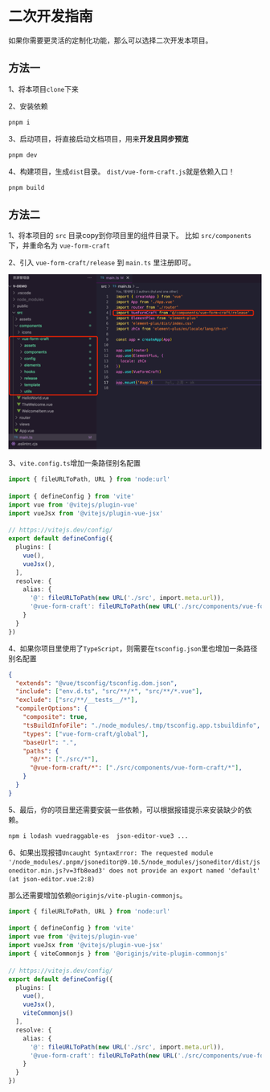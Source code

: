 # 二次开发指南

如果你需要更灵活的定制化功能，那么可以选择二次开发本项目。

## 方法一

1、将本项目`clone`下来

2、安装依赖

```sh
pnpm i
```

3、启动项目，将直接启动文档项目，用来**开发且同步预览**

```sh
pnpm dev
```

4、构建项目，生成`dist`目录。 `dist/vue-form-craft.js`就是依赖入口！

```sh
pnpm build
```

## 方法二

1、将本项目的 `src` 目录copy到你项目里的组件目录下。 比如 `src/components`下，并重命名为 `vue-form-craft`


2、引入 `vue-form-craft/release` 到 `main.ts` 里注册即可。

<img src="../assets/dev.png" />

3、`vite.config.ts`增加一条路径别名配置

```ts
import { fileURLToPath, URL } from 'node:url'

import { defineConfig } from 'vite'
import vue from '@vitejs/plugin-vue'
import vueJsx from '@vitejs/plugin-vue-jsx'

// https://vitejs.dev/config/
export default defineConfig({
  plugins: [
    vue(),
    vueJsx(),
  ],
  resolve: {
    alias: {
      '@': fileURLToPath(new URL('./src', import.meta.url)),
      '@vue-form-craft': fileURLToPath(new URL('./src/components/vue-form-craft', import.meta.url))
    }
  }
})

```

4、如果你项目里使用了`TypeScript`，则需要在`tsconfig.json`里也增加一条路径别名配置

```json
{
  "extends": "@vue/tsconfig/tsconfig.dom.json",
  "include": ["env.d.ts", "src/**/*", "src/**/*.vue"],
  "exclude": ["src/**/__tests__/*"],
  "compilerOptions": {
    "composite": true,
    "tsBuildInfoFile": "./node_modules/.tmp/tsconfig.app.tsbuildinfo",
    "types": ["vue-form-craft/global"],
    "baseUrl": ".",
    "paths": {
      "@/*": ["./src/*"],
      "@vue-form-craft/*": ["./src/components/vue-form-craft/*"],
    }
  }
}
```

5、最后，你的项目里还需要安装一些依赖，可以根据报错提示来安装缺少的依赖。

```sh
npm i lodash vuedraggable-es  json-editor-vue3 ... 
```

6、如果出现报错`Uncaught SyntaxError: The requested module '/node_modules/.pnpm/jsoneditor@9.10.5/node_modules/jsoneditor/dist/jsoneditor.min.js?v=3fb8ead3' does not provide an export named 'default' (at json-editor.vue:2:8)`

那么还需要增加依赖`@originjs/vite-plugin-commonjs`。

```ts
import { fileURLToPath, URL } from 'node:url'

import { defineConfig } from 'vite'
import vue from '@vitejs/plugin-vue'
import vueJsx from '@vitejs/plugin-vue-jsx'
import { viteCommonjs } from '@originjs/vite-plugin-commonjs'

// https://vitejs.dev/config/
export default defineConfig({
  plugins: [
    vue(),
    vueJsx(),
    viteCommonjs()
  ],
  resolve: {
    alias: {
      '@': fileURLToPath(new URL('./src', import.meta.url)),
      '@vue-form-craft': fileURLToPath(new URL('./src/components/vue-form-craft', import.meta.url))
    }
  }
})
```

